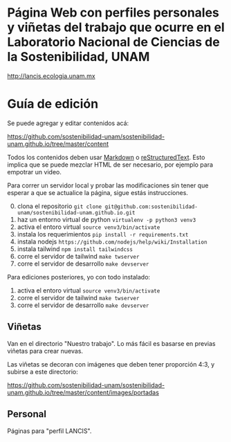 # Página Web con perfiles personales y viñetas del trabajo que ocurre en el Laboratorio Nacional de Ciencias de la Sostenibilidad, UNAM

http://lancis.ecologia.unam.mx


# Guía de edición

Se puede agregar y editar contenidos acá:

<https://github.com/sostenibilidad-unam/sostenibilidad-unam.github.io/tree/master/content>

Todos los contenidos deben usar [Markdown](https://duckduckgo.com/?q=gu%C3%ADa+de+markdown&ia=web) o [reStructuredText](https://guia-de-restructuredtext.readthedocs.io/es/latest/ch_primeros_pasos.html). Esto implica que se puede mezclar HTML de ser necesario, por ejemplo para empotrar un video.

Para correr un servidor local y probar las modificaciones sin tener que esperar a que se actualice la página, sigue estás instrucciones.

0. clona el repositorio
    ```git clone git@github.com:sostenibilidad-unam/sostenibilidad-unam.github.io.git```
1. haz un entorno virtual de python
    ```virtualenv -p python3 venv3```
2. activa el entoro virtual
    ```source venv3/bin/activate```
3. instala los requerimientos 
    ```pip install -r requirements.txt```
4. instala nodejs
    ```https://github.com/nodejs/help/wiki/Installation```
5. instala tailwind
    ```npm install tailwindcss```
6. corre el servidor de tailwind
    ```make twserver```
7. corre el servidor de desarrollo
    ```make devserver```

Para ediciones posteriores, yo con todo instalado:

1. activa el entoro virtual
    ```source venv3/bin/activate```
2. corre el servidor de tailwind
    ```make twserver```
3. corre el servidor de desarrollo
    ```make devserver```  


## Viñetas

Van en el directorio "Nuestro trabajo". Lo más fácil es basarse en previas viñetas para crear nuevas.

Las viñetas se decoran con imágenes que deben tener proporción 4:3, y subirse a este directorio:

<https://github.com/sostenibilidad-unam/sostenibilidad-unam.github.io/tree/master/content/images/portadas>

## Personal

Páginas para "perfil LANCIS".

